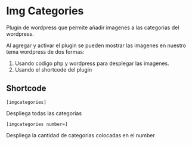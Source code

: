 
# Img Categories

Plugin de wordpress que permite añadir imagenes a las categorias del wordpress.

Al agregar y activar el plugin se pueden mostrar las imagenes en nuestro tema wordpress de dos formas:

1. Usando codigo php y wordpress para desplegar las imagenes.
2. Usando el shortcode del plugin

## Shortcode

```
[imgcategories]
```
Despliega todas las categorias

```
[imgcategories number=]
```
Despliega la cantidad de categorias colocadas en el number
